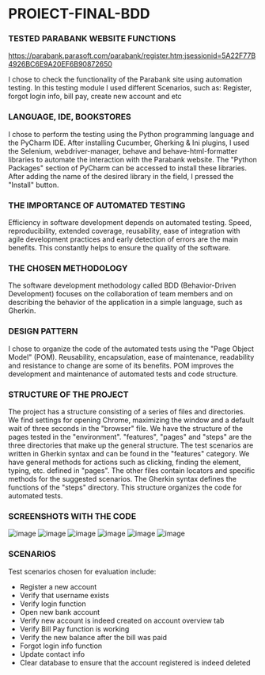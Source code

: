# PROIECT-FINAL-BDD


### TESTED PARABANK WEBSITE FUNCTIONS

https://parabank.parasoft.com/parabank/register.htm;jsessionid=5A22F77B4926BC6E9A20EF6B90872650

I chose to check the functionality of the Parabank site using automation testing. In this testing module I used different Scenarios, such as: Register, forgot login info, bill pay, create new account and etc

### LANGUAGE, IDE, BOOKSTORES
I chose to perform the testing using the Python programming language and the PyCharm IDE. After installing Cucumber, Gherking & Ini plugins, I used the Selenium, webdriver-manager, behave and behave-html-formatter libraries to automate the interaction with the Parabank website. The "Python Packages" section of PyCharm can be accessed to install these libraries. After adding the name of the desired library in the field, I pressed the "Install" button.

### THE IMPORTANCE OF AUTOMATED TESTING
Efficiency in software development depends on automated testing. Speed, reproducibility, extended coverage, reusability, ease of integration with agile development practices and early detection of errors are the main benefits. This constantly helps to ensure the quality of the software.

### THE CHOSEN METHODOLOGY
The software development methodology called BDD (Behavior-Driven Development) focuses on the collaboration of team members and on describing the behavior of the application in a simple language, such as Gherkin.

### DESIGN PATTERN 
I chose to organize the code of the automated tests using the "Page Object Model" (POM). Reusability, encapsulation, ease of maintenance, readability and resistance to change are some of its benefits. POM improves the development and maintenance of automated tests and code structure.

### STRUCTURE OF THE PROJECT
The project has a structure consisting of a series of files and directories. We find settings for opening Chrome, maximizing the window and a default wait of three seconds in the "browser" file. We have the structure of the pages tested in the "environment". "features", "pages" and "steps" are the three directories that make up the general structure. The test scenarios are written in Gherkin syntax and can be found in the "features" category. We have general methods for actions such as clicking, finding the element, typing, etc. defined in "pages". The other files contain locators and specific methods for the suggested scenarios. The Gherkin syntax defines the functions of the "steps" directory. This structure organizes the code for automated tests.

### SCREENSHOTS WITH THE CODE

![image](https://github.com/StefanSchullerAndrei/PROIECT-FINAL-BDD/assets/170446681/f36013df-146b-4497-8b5a-966896e027e3)
![image](https://github.com/StefanSchullerAndrei/PROIECT-FINAL-BDD/assets/170446681/f50bb3b4-2a43-4eac-ad02-160edb92f05d)
![image](https://github.com/StefanSchullerAndrei/PROIECT-FINAL-BDD/assets/170446681/f9a72ce6-0028-4fd0-b67f-30472fcf3bc8)
![image](https://github.com/StefanSchullerAndrei/PROIECT-FINAL-BDD/assets/170446681/895b4b26-af41-4ac3-8205-02b3f7d89359)
![image](https://github.com/StefanSchullerAndrei/PROIECT-FINAL-BDD/assets/170446681/38bb145e-78ac-4721-ba45-760efbd0914b)
![image](https://github.com/StefanSchullerAndrei/PROIECT-FINAL-BDD/assets/170446681/971f21dd-3f68-485b-9875-80d44bbaa6de)




### SCENARIOS

Test scenarios chosen for evaluation include:

* Register a new account
* Verify that username exists
* Verify login function
* Open new bank account
* Verify new account is indeed created on account overview tab
* Verify Bill Pay function is working
* Verify the new balance after the bill was paid
* Forgot login info function
* Update contact info
* Clear database to ensure that the account registered is indeed deleted
